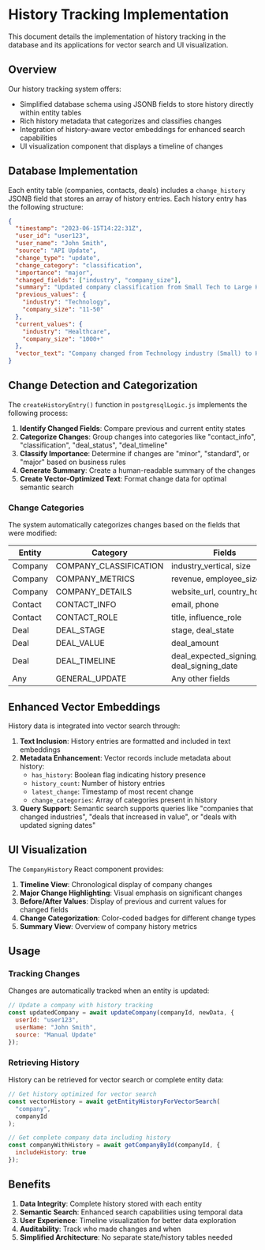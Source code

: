 # History Tracking Implementation

This document details the implementation of history tracking in the database and its applications for vector search and UI visualization.

## Overview

Our history tracking system offers:

- Simplified database schema using JSONB fields to store history directly within entity tables
- Rich history metadata that categorizes and classifies changes
- Integration of history-aware vector embeddings for enhanced search capabilities
- UI visualization component that displays a timeline of changes

## Database Implementation

Each entity table (companies, contacts, deals) includes a `change_history` JSONB field that stores an array of history entries. Each history entry has the following structure:

```json
{
  "timestamp": "2023-06-15T14:22:31Z",
  "user_id": "user123",
  "user_name": "John Smith",
  "source": "API Update",
  "change_type": "update",
  "change_category": "classification",
  "importance": "major",
  "changed_fields": ["industry", "company_size"],
  "summary": "Updated company classification from Small Tech to Large Healthcare",
  "previous_values": {
    "industry": "Technology",
    "company_size": "11-50"
  },
  "current_values": {
    "industry": "Healthcare",
    "company_size": "1000+"
  },
  "vector_text": "Company changed from Technology industry (Small) to Healthcare industry (Large)"
}
```

## Change Detection and Categorization

The `createHistoryEntry()` function in `postgresqlLogic.js` implements the following process:

1. **Identify Changed Fields**: Compare previous and current entity states
2. **Categorize Changes**: Group changes into categories like "contact_info", "classification", "deal_status", "deal_timeline"
3. **Classify Importance**: Determine if changes are "minor", "standard", or "major" based on business rules
4. **Generate Summary**: Create a human-readable summary of the changes
5. **Create Vector-Optimized Text**: Format change data for optimal semantic search

### Change Categories

The system automatically categorizes changes based on the fields that were modified:

| Entity  | Category               | Fields                                        | Importance |
| ------- | ---------------------- | --------------------------------------------- | ---------- |
| Company | COMPANY_CLASSIFICATION | industry_vertical, size                       | MAJOR      |
| Company | COMPANY_METRICS        | revenue, employee_size                        | MAJOR      |
| Company | COMPANY_DETAILS        | website_url, country_hq                       | STANDARD   |
| Contact | CONTACT_INFO           | email, phone                                  | STANDARD   |
| Contact | CONTACT_ROLE           | title, influence_role                         | MAJOR      |
| Deal    | DEAL_STAGE             | stage, deal_state                             | MAJOR      |
| Deal    | DEAL_VALUE             | deal_amount                                   | MAJOR      |
| Deal    | DEAL_TIMELINE          | deal_expected_signing_date, deal_signing_date | MAJOR      |
| Any     | GENERAL_UPDATE         | Any other fields                              | MINOR      |

## Enhanced Vector Embeddings

History data is integrated into vector search through:

1. **Text Inclusion**: History entries are formatted and included in text embeddings
2. **Metadata Enhancement**: Vector records include metadata about history:
   - `has_history`: Boolean flag indicating history presence
   - `history_count`: Number of history entries
   - `latest_change`: Timestamp of most recent change
   - `change_categories`: Array of categories present in history
3. **Query Support**: Semantic search supports queries like "companies that changed industries", "deals that increased in value", or "deals with updated signing dates"

## UI Visualization

The `CompanyHistory` React component provides:

1. **Timeline View**: Chronological display of company changes
2. **Major Change Highlighting**: Visual emphasis on significant changes
3. **Before/After Values**: Display of previous and current values for changed fields
4. **Change Categorization**: Color-coded badges for different change types
5. **Summary View**: Overview of company history metrics

## Usage

### Tracking Changes

Changes are automatically tracked when an entity is updated:

```javascript
// Update a company with history tracking
const updatedCompany = await updateCompany(companyId, newData, {
  userId: "user123",
  userName: "John Smith",
  source: "Manual Update"
});
```

### Retrieving History

History can be retrieved for vector search or complete entity data:

```javascript
// Get history optimized for vector search
const vectorHistory = await getEntityHistoryForVectorSearch(
  "company",
  companyId
);

// Get complete company data including history
const companyWithHistory = await getCompanyById(companyId, {
  includeHistory: true
});
```

## Benefits

1. **Data Integrity**: Complete history stored with each entity
2. **Semantic Search**: Enhanced search capabilities using temporal data
3. **User Experience**: Timeline visualization for better data exploration
4. **Auditability**: Track who made changes and when
5. **Simplified Architecture**: No separate state/history tables needed
